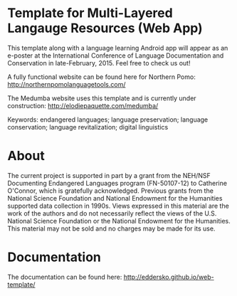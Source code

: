Template for Multi-Layered Langauge Resources (Web App)
========

This template along with a language learning Android app will appear as an e-poster at the International Conference of Language Documentation and Conservation in late-February, 2015. Feel free to check us out!

A fully functional website can be found here for Northern Pomo: http://northernpomolanguagetools.com/

The Medumba website uses this template and is currently under construction: http://elodiepaquette.com/medumba/

Keywords: endangered languages; language preservation; language conservation; language revitalization; digital linguistics

About
=====
The current project is supported in part by a grant from the NEH/NSF Documenting Endangered Languages program (FN-50107-12) to Catherine O'Connor, which is gratefully acknowledged. Previous grants from the National Science Foundation and National Endowment for the Humanities supported data collection in 1990s. Views expressed in this material are the work of the authors and do not necessarily reflect the views of the U.S. National Science Foundation or the National Endowment for the Humanities. This material may not be sold and no charges may be made for its use.

Documentation
=============
The documentation can be found here: http://eddersko.github.io/web-template/
